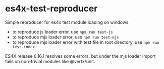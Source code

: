 # es4x-test-reproducer
Simple reproducer for es4x test module loading on windows

* to reproduce js loader error, use `npm run test-js`
* to reproduce mjs loader error, use `npm run test-mjs`
* to reproduce mjs loader error with test file in root directory, use `npm run test-index`

ES4X release 0.16.1 resolves some errors, but under the mjs loader import fails on non-trivial modules like @vertx/unit.
